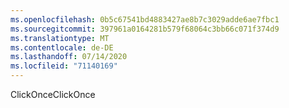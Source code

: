 ```yaml
---
ms.openlocfilehash: 0b5c67541bd4883427ae8b7c3029adde6ae7fbc1
ms.sourcegitcommit: 397961a0164281b579f68064c3bb66c071f374d9
ms.translationtype: MT
ms.contentlocale: de-DE
ms.lasthandoff: 07/14/2020
ms.locfileid: "71140169"
---
```

<span data-ttu-id="22774-101">ClickOnce</span><span class="sxs-lookup"><span data-stu-id="22774-101">ClickOnce</span></span>
